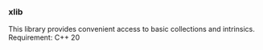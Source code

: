 ### xlib
This library provides convenient access to basic collections and intrinsics.
Requirement: C++ 20